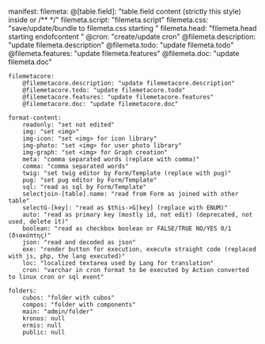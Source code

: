 manifest:
    filemeta:
        @[table.field]: "table.field content (strictly this style) inside <!--  --> or /**  */"
        filemeta.script: "filemeta.script"
        filemeta.css: "save/update/bundle to filemeta.css starting <style> endofcontent </style>"
        filemeta.head: "filemeta.head starting <head> endofcontent </head>"
        @cron: "create/update cron"
        @filemeta.description: "update filemeta.description"
        @filemeta.todo: "update filemeta.todo"
        @filemeta.features: "update filemeta.features"
        @filemeta.doc: "update filemeta.doc"
    
    filemetacore:
        @filemetacore.description: "update filemetacore.description"
        @filemetacore.todo: "update filemetacore.todo"
        @filemetacore.features: "update filemetacore.features"
        @filemetacore.doc: "update filemetacore.doc"
    
    format-content:
        readonly: "set not edited"
        img: "set <img>"
        img-icon: "set <img> for icon library"
        img-photo: "set <img> for user photo library"
        img-graph: "set <img> for Graph creation"
        meta: "comma separated words (replace with comma)"
        comma: "comma separated words"
        twig: "set twig editor by Form/Template (replace with pug)"
        pug: "set pug editor by Form/Template"
        sql: "read as sql by Form/Template"
        selectjoin-[table].name: "read from Form as joined with other table"
        selectG-[key]: "read as $this->G[key] (replace with ENUM)"
        auto: "read as primary key (mostly id, not edit) (deprecated, not used, delete it)"
        boolean: "read as checkbox boolean or FALSE/TRUE NO/YES 0/1 (διακόπτης)"
        json: "read and decoded as json"
        exe: "render button for execution, execute straight code (replaced with js, php, the lang executed)"
        loc: "localized textarea used by Lang for translation"
        cron: "varchar in cron format to be executed by Action converted to linux cron or sql event"
    
    folders:
        cubos: "folder with cubos"
        compos: "folder with components"
        main: "admin/folder"
        kronos: null
        ermis: null
        public: null

